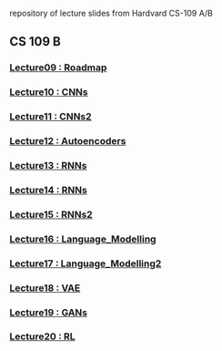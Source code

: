 repository of lecture slides from Hardvard CS-109 A/B


## CS 109 B

### [Lecture09 : Roadmap](https://ankit-rathi.github.io/harvard-cs109/cs109b/Lecture09_Roadmap.pdf)
### [Lecture10 : CNNs](https://ankit-rathi.github.io/harvard-cs109/cs109b/Lecture10_CNNs.pdf)
### [Lecture11 : CNNs2](https://ankit-rathi.github.io/harvard-cs109/cs109b/Lecture11_CNNs2.pdf)
### [Lecture12 : Autoencoders](https://ankit-rathi.github.io/harvard-cs109/cs109b/Lecture12_Autoencoders.pdf)
### [Lecture13 : RNNs](https://ankit-rathi.github.io/harvard-cs109/cs109b/Lecture13_RNNs.pdf)
### [Lecture14 : RNNs](https://ankit-rathi.github.io/harvard-cs109/cs109b/Lecture14_RNNs.pdf)
### [Lecture15 : RNNs2](https://ankit-rathi.github.io/harvard-cs109/cs109b/Lecture15_RNNs2.pdf)
### [Lecture16 : Language_Modelling](https://ankit-rathi.github.io/harvard-cs109/cs109b/Lecture16_Language_Modelling.pdf)
### [Lecture17 : Language_Modelling2](https://ankit-rathi.github.io/harvard-cs109/cs109b/Lecture17_Language_Modelling2.pdf)
### [Lecture18 : VAE](https://ankit-rathi.github.io/harvard-cs109/cs109b/Lecture12_Autoencoders.pdf)
### [Lecture19 : GANs](https://ankit-rathi.github.io/harvard-cs109/cs109b/Lecture19_GANs.pdf)
### [Lecture20 : RL](https://ankit-rathi.github.io/harvard-cs109/cs109b/Lecture20_RL.pdf)
